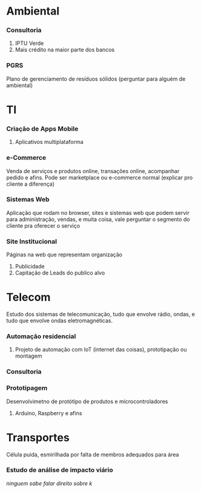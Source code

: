 # Ambiental

### Consultoria

1. IPTU Verde
2. Mais crédito na maior parte dos bancos

### PGRS

Plano de gerenciamento de resíduos sólidos
(perguntar para alguém de ambiental)

# TI

### Criação de Apps Mobile

1. Aplicativos multiplataforma

### e-Commerce

Venda de serviços e produtos online,
transações online, acompanhar pedido e afins.
Pode ser marketplace ou e-commerce normal
(explicar pro cliente a diferença)

### Sistemas Web

Aplicação que rodam no browser, sites e sistemas web que podem servir para administração, vendas, e muita coisa, vale perguntar o segmento do cliente pra oferecer o serviço

### Site Institucional

Páginas na web que representam organização

1. Publicidade
2. Capitação de Leads do publico alvo

# Telecom

Estudo dos sistemas de telecomunicação, tudo que envolve rádio, ondas, e tudo que envolve ondas eletromagnéticas.

### Automação residencial

1. Projeto de automação com IoT (internet das coisas), prototipação ou montagem

### Consultoria

### Prototipagem

Desenvolvimetno de protótipo de produtos e microcontroladores

1. Arduino, Raspberry e afins

# Transportes

Célula puida, esmirilhada por falta de membros adequados para área

### Estudo de análise de impacto viário

_ninguem sabe falar direito sobre k_
